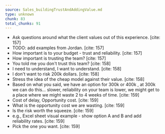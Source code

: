 ```yaml
---
source: Sales_buildingTrustAndAddingValue.md
type: unknown
chunk: 83
total_chunks: 91
---
```


* Ask questions around what the client values out of this experience. [cite: 157]
* TODO: add examples from Jordan. [cite: 157]
* How important is to your budget - trust and reliability. [cite: 157]
* How important is trusting the team? [cite: 157]
* You told me you don't trust this team? [cite: 158]
* I need to understand, I want to understand. [cite: 158]
* I don't want to risk 200k dollars. [cite: 158]
* Stress the idea of the cheap model against their value. [cite: 158]
* Based on what you said, we have an option for 300k or 400k , at 300k we can do this… slower, reliability on your team is lower, we might get to a place where we might waste 2 to 4 weeks of time. [cite: 159]
* Cost of delay, Opportunity cost. [cite: 159]
* What is the opportunity cost we are wasting. [cite: 159]
* Is the risk worth the squeeze. [cite: 159]
* e.g., Excel sheet visual example - show option A and B and add reliability rates. [cite: 159]
* Pick the one you want. [cite: 159]